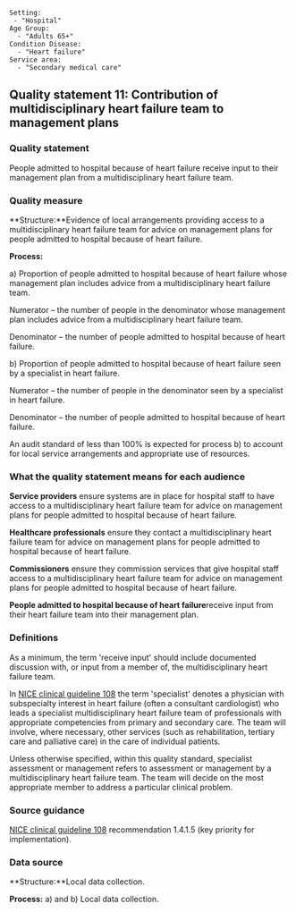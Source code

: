 ```
Setting:
 - "Hospital"
Age Group:
  - "Adults 65+"
Condition Disease:
  - "Heart failure"
Service area:
  - "Secondary medical care"

```
Quality statement 11: Contribution of multidisciplinary heart failure team to management plans
----------------------------------------------------------------------------------------------

### Quality statement

People admitted to hospital because of heart failure receive input to
their management plan from a multidisciplinary heart failure team.

### Quality measure

**Structure:**Evidence of local arrangements providing access to a
multidisciplinary heart failure team for advice on management plans for
people admitted to hospital because of heart failure.

**Process:**

​a) Proportion of people admitted to hospital because of heart failure
whose management plan includes advice from a multidisciplinary heart
failure team.

Numerator – the number of people in the denominator whose management
plan includes advice from a multidisciplinary heart failure team.

Denominator – the number of people admitted to hospital because of heart
failure.

​b) Proportion of people admitted to hospital because of heart failure
seen by a specialist in heart failure.

Numerator – the number of people in the denominator seen by a specialist
in heart failure.

Denominator – the number of people admitted to hospital because of heart
failure.

An audit standard of less than 100% is expected for process b) to
account for local service arrangements and appropriate use of resources.

### What the quality statement means for each audience

**Service providers** ensure systems are in place for hospital staff to
have access to a multidisciplinary heart failure team for advice on
management plans for people admitted to hospital because of heart
failure.

**Healthcare professionals** ensure they contact a multidisciplinary
heart failure team for advice on management plans for people admitted to
hospital because of heart failure.

**Commissioners** ensure they commission services that give hospital
staff access to a multidisciplinary heart failure team for advice on
management plans for people admitted to hospital because of heart
failure.

**People admitted to hospital because of heart failure**receive input
from their heart failure team into their management plan.

### Definitions

As a minimum, the term 'receive input' should include documented
discussion with, or input from a member of, the multidisciplinary heart
failure team.

In [NICE clinical guideline 108](/guidance/cg108) the term 'specialist'
denotes a physician with subspecialty interest in heart failure (often a
consultant cardiologist) who leads a specialist multidisciplinary heart
failure team of professionals with appropriate competencies from primary
and secondary care. The team will involve, where necessary, other
services (such as rehabilitation, tertiary care and palliative care) in
the care of individual patients.

Unless otherwise specified, within this quality standard, specialist
assessment or management refers to assessment or management by a
multidisciplinary heart failure team. The team will decide on the most
appropriate member to address a particular clinical problem.

### Source guidance

[NICE clinical guideline 108](/guidance/cg108) recommendation 1.4.1.5
(key priority for implementation).

### Data source

**Structure:**Local data collection.

**Process:** a) and b) Local data collection.
